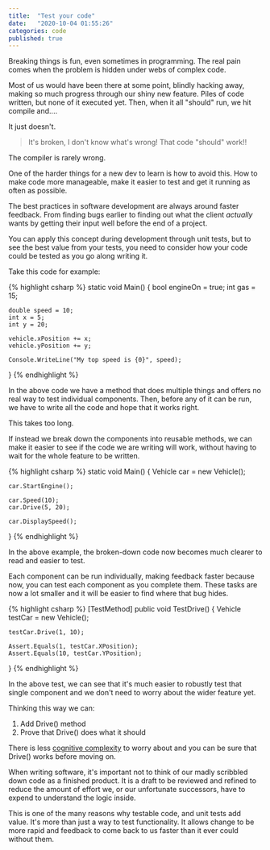 ```yaml
---
title:  "Test your code"
date:   "2020-10-04 01:55:26"
categories: code
published: true
---
```


Breaking things is fun, even sometimes in programming. The real pain comes when the problem is hidden under webs of complex code.

Most of us would have been there at some point, blindly hacking away, making so much progress through our shiny new feature. 
Piles of code written, but none of it executed yet. Then, when it all "should" run, we hit compile and....

It just doesn't.

>It's broken, I don't know what's wrong! That code "should" work!!

The compiler is rarely wrong.

One of the harder things for a new dev to learn is how to avoid this. How to make code more manageable, make it easier to test 
and get it running as often as possible.

The best practices in software development are always around faster feedback. From finding bugs earlier to
finding out what the client *actually* wants by getting their input well before the end of a project. 

You can apply this concept during development through unit tests, but to see the best value from your tests,
you need to consider how your code could be tested as you go along writing it.

Take this code for example:

{% highlight csharp %}
static void Main() 
{
    bool engineOn = true;
    int gas = 15;
    
    double speed = 10;
    int x = 5;
    int y = 20;

    vehicle.xPosition += x;
    vehicle.yPosition += y;

    Console.WriteLine("My top speed is {0}", speed);
}
{% endhighlight %}

In the above code we have a method that does multiple things and offers no real way to 
test individual components. Then, before any of it can be run, we have to write all the code and 
hope that it works right.

This takes too long.

If instead we break down the components into reusable methods, we can make it easier to see if 
the code we are writing will work, without having to wait for the whole feature to be written.

{% highlight csharp %}
static void Main()
{
    Vehicle car = new Vehicle();

    car.StartEngine();

    car.Speed(10);
    car.Drive(5, 20);

    car.DisplaySpeed();
}
{% endhighlight %}

In the above example, the broken-down code now becomes much clearer to read and easier to test.

Each component can be run individually, making feedback faster because now, you can test each component
as you complete them. These tasks are now a lot smaller and it will be easier to find where that bug hides.

{% highlight csharp %}
[TestMethod]
public void TestDrive()
{
    Vehicle testCar = new Vehicle();

    testCar.Drive(1, 10);

    Assert.Equals(1, testCar.XPosition);
    Assert.Equals(10, testCar.YPosition);
}
{% endhighlight %}

In the above test, we can see that it's much easier to robustly test that 
single component and we don't need to worry about the wider feature yet. 

Thinking this way we can:
1. Add Drive() method
2. Prove that Drive() does what it should

There is less [cognitive complexity](https://en.wikipedia.org/wiki/Cognitive_complexity) to worry about and 
you can be sure that Drive() works before moving on.

When writing software, it's important not to think of our madly scribbled down code as a finished product. 
It is a draft to be reviewed and refined to reduce the amount of effort we, or our unfortunate successors, 
have to expend to understand the logic inside.

This is one of the many reasons why testable code, and unit tests add value. It's more than just a 
way to test functionality. It allows change to be more rapid and feedback to come back to us 
faster than it ever could without them.